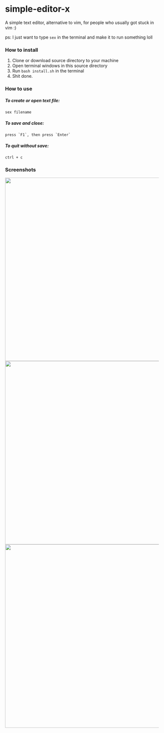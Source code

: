 # simple-editor-x

A simple text editor, alternative to vim, for people who usually got stuck in vim :)

ps: I just want to type `sex` in the terminal and make it to run something loll

### How to install

1. Clone or download source directory to your machine
2. Open terminal windows in this source directory
3. Run `bash install.sh` in the terminal
4. Shit done.

### How to use

##### To create or open text file:
~~~~
sex filename
~~~~

##### To save and close:
~~~~
press `F1`, then press `Enter`
~~~~

##### To quit without save:
~~~~
ctrl + c
~~~~

### Screenshots
<img src="https://lh3.googleusercontent.com/yAQVQPRVzr7rj9b7NfYM52gUgkV816mQ5W-54Kn0M826Ah4Kywqafi6DWxFXhUOOTM44wTG9HhSpYMH_SBlwwb0-ojH8mQAoBepEQWLHe9ed4pf8FuWWBl2fVXM6jNQ3gvibYAhLoAJQt4Jv9KVBXyuszpR40OdTw846lBb4IehX-GaXZYdcm0os-r11mGQVVeWkrsMh8U66vsNYLdpkIus32fMwQr4SFQDU79N_6ODtVQNyEJRx4IyF_8Lio4AiRDfGVrKEacK5FAVbsnIcLd3SsYEzxK9FES3ol_cvspPG4UEnfBCHKw2mTDo0PsZ1DyKywL1YXqDMsq8Ce5uYGgvGH6__Rupw0uvmmRsSRQnh47lfHZyeg12pUjihp07l9mZfZmhHPgEytpf2T-sjvZJ5SBIMIgrWsQ3QWGSKICGqJhY--yCDUll95LohnvYzd_scVM8ZOcGvFhDhr5ns_peQVY6YDQKVnhEwzUXT-xsqsoaqTtB5BAmQUXY0_yvz5CxXJP-ggBPSaoaYPkbNSBVCdq9wm-ClE5Q2CQhFApI740DPnTOf_6xNtSSWnu6Li5br8_XPqqXJWARyU9lpocNASoQc-Nuj8Ao0eofU_bN5Ttu6nksjTQy5DU6y1eNmyWPbobMhAHs3bfzye205yWfQipPYwStN=w1648-h790-no" width="600px">
<img src="https://lh3.googleusercontent.com/Bs_eblIlEzT4TjBT8Nt9trE-XraU7jRyWbJTE-fC-wbN7vY29XQm8djbg24hR_3ttfiP7AeSjCmfndPxfjzjqJsi5B4Jg28rDJ0R0RfcXwBVMeW237jaGCNT91Ohy7A5GDZjAZ4QpS93LJfY4boeqoAOuEEEJ3B_aoCaPydAxyh9qdA9Y0-U99hsDSdhqhWigNKOvYb4rlPuuGRUIuORYzbfWeUdkjgguhGPryieQ667qH2mUWMGe0P-X9y_gHp2Mta5CwrusLUvUBtNfmaXlF-8wbUfvVF4EPBLmjXcsv01_ZfsxhXs1RVM5Lk2e87xZqJT3x_rlEL6rkiVpBzu2YxuBhAvs2qSGMgUVezG5YsQ3_kUIWEk00U9tQHqAve5gktj4D60kHp1xkCRyoh3vyWyCfDPJ5UGPF8S-quUS0Iqo1yY4WJ47wcyJWvOmzkxI8S8OhnwfSWzLjTxTASaKfCIXY9PJQcBu96ACj8wZ_KLETGIfu_gNTqRixB-JH9hZ_JwlXGvMKtrvilo6aKJFHZF5-xa27fPGWx8_Pg7eMZN3znKF7eTwWeNw8wdyCviqXmr1DGo_x08ghjMTYuZ0WwpBmnk6OJD76lJizH1cP6qoMsuPnn1C8XDRYMwYojIKksjk-cB0CpwtWXK4HgNx2a41l9-Q0iE=w828-h661-no" width="600px">
<img src="https://lh3.googleusercontent.com/z3U7M8tCwuHaT_2URgKG1ygjVkmXb-EpFt9xzn6MSWVtDe1Ivx-Io6PZx8VF4qchjSr1lOlFCZ3PGqVTdff8tcUTM12ZI5BIodGfk91_H1PJm8aGQ1tPcqxvzkRdiNLZpa9MSfl2hYfhIOjQ6GLYuN43Y7VEc6x7nxiA9AHn5t3XqUt4n4MKB_IDcpQSCP_qoKOwd49JscSA1tqivoRuXSiU60Tce1ADbjZqX4hBlum497IWrBuBbkodKdMJzrWu5He5Y_Wazu1owbYrhLuXjtl7cJnsiXI37SYd2V-Ag8BXfHY8_hxuOgJdDzuTitbuNOGJuInzmY0E9F02XW8la_x5UGT1mvftYWmF4AgZbDPrp0ENvPINKy0mqeGPpUdeTA1XhCKAgO0YQdz5mTWgwI-IogeFvMFUUqsOEwrd5EeqgueweeimqtgMVx-sziDKADHbQasViNhjhNUW7JUrKhdTF1oJXwXOw39A6Vd-Fgq1TvZC2oqOyyYEy0JVAdBSCi8tLXGE3hZfKdDsQ39RNByrJhlwHEmwaMOokSaawER7ajoTH5mo9lFN3dLs7jyoLEQLJLcLIde6I990b3qCv3Fvm1WlexpVrbEvHBOsvdqKZk_cBBecIb8FHx7DAQAjrXgHNRovQyElR788fJr2hsDeU7NhHkpz=w1570-h1250-no" width="600px">
